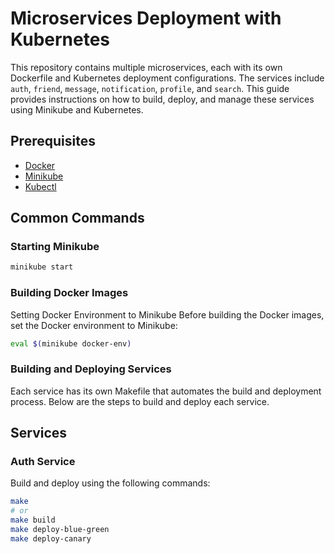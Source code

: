 # Microservices Deployment with Kubernetes

This repository contains multiple microservices, each with its own Dockerfile and Kubernetes deployment configurations. The services include `auth`, `friend`, `message`, `notification`, `profile`, and `search`. This guide provides instructions on how to build, deploy, and manage these services using Minikube and Kubernetes.

## Prerequisites

- [Docker](https://www.docker.com/)
- [Minikube](https://minikube.sigs.k8s.io/docs/start/)
- [Kubectl](https://kubernetes.io/docs/tasks/tools/install-kubectl/)

## Common Commands

### Starting Minikube

```sh
minikube start
```

### Building Docker Images

Setting Docker Environment to Minikube
Before building the Docker images, set the Docker environment to Minikube:

```sh
eval $(minikube docker-env)
```

### Building and Deploying Services
Each service has its own Makefile that automates the build and deployment process. Below are the steps to build and deploy each service.

## Services
### Auth Service

Build and deploy using the following commands:

```sh
make
# or 
make build
make deploy-blue-green
make deploy-canary
```
